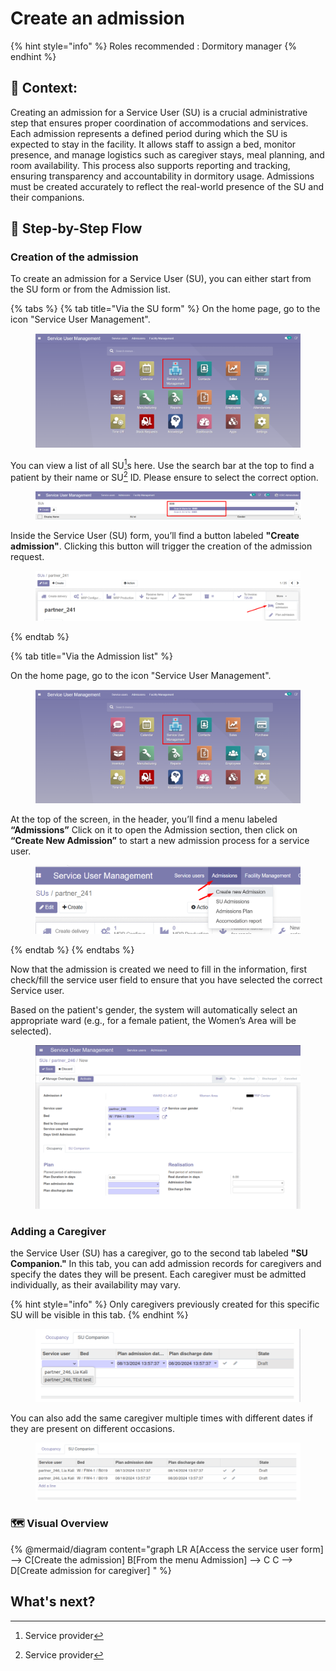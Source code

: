 # Create an admission

{% hint style="info" %}
Roles recommended : Dormitory manager
{% endhint %}

## **🧭** Context: <a href="#context" id="context"></a>

Creating an admission for a Service User (SU) is a crucial administrative step that ensures proper coordination of accommodations and services. Each admission represents a defined period during which the SU is expected to stay in the facility. It allows staff to assign a bed, monitor presence, and manage logistics such as caregiver stays, meal planning, and room availability. This process also supports reporting and tracking, ensuring transparency and accountability in dormitory usage. Admissions must be created accurately to reflect the real-world presence of the SU and their companions.

## 🔄 Step-by-Step Flow

### Creation of the admission

To create an admission for a Service User (SU), you can either start from the SU form or from the Admission list.

{% tabs %}
{% tab title="Via the SU form" %}
On the home page, go to the icon "Service User Management".

<figure><img src="../../.gitbook/assets/image (64).png" alt=""><figcaption></figcaption></figure>

You can view a list of all SU[^1]s here. Use the search bar at the top to find a patient by their name or SU[^1] ID. Please ensure to select the correct option.

<figure><img src="../../.gitbook/assets/image (65).png" alt=""><figcaption></figcaption></figure>

Inside the Service User (SU) form, you’ll find a button labeled **"Create admission"**. Clicking this button will trigger the creation of the admission request.

<figure><img src="../../.gitbook/assets/image (4).png" alt=""><figcaption></figcaption></figure>
{% endtab %}

{% tab title="Via the Admission list" %}


On the home page, go to the icon "Service User Management".

<figure><img src="../../.gitbook/assets/image (64).png" alt=""><figcaption></figcaption></figure>

At the top of the screen, in the header, you’ll find a menu labeled **“Admissions”** Click on it to open the Admission section, then click on **“Create New Admission”** to start a new admission process for a service user.

<figure><img src="../../.gitbook/assets/image (7).png" alt=""><figcaption></figcaption></figure>
{% endtab %}
{% endtabs %}



Now that the admission is created we need to fill in the information, first check/fill the service user field to ensure that you have selected the correct Service user.

Based on the patient's gender, the system will automatically select an appropriate ward (e.g., for a female patient, the Women’s Area will be selected).

<figure><img src="../../.gitbook/assets/image (96).png" alt=""><figcaption></figcaption></figure>

### **Adding a Caregiver**

the Service User (SU) has a caregiver, go to the second tab labeled **"SU Companion."** In this tab, you can add admission records for caregivers and specify the dates they will be present. Each caregiver must be admitted individually, as their availability may vary.

{% hint style="info" %}
Only caregivers previously created for this specific SU will be visible in this tab.
{% endhint %}

<figure><img src="../../.gitbook/assets/image (97).png" alt=""><figcaption></figcaption></figure>

You can also add the same caregiver multiple times with different dates if they are present on different occasions.

<figure><img src="../../.gitbook/assets/image (98).png" alt=""><figcaption></figcaption></figure>

### 🗺️ Visual Overview&#x20;

{% @mermaid/diagram content="graph LR
  A[Access the service user form] -->  C[Create the admission] 
  B[From the menu Admission] --> C
  C --> D[Create admission for caregiver]
   " %}

## What's next?&#x20;



[^1]: Service provider
